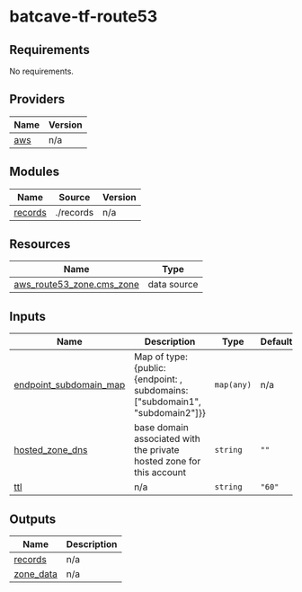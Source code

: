 # batcave-tf-route53

<!-- BEGINNING OF PRE-COMMIT-TERRAFORM DOCS HOOK -->
## Requirements

No requirements.

## Providers

| Name | Version |
|------|---------|
| <a name="provider_aws"></a> [aws](#provider\_aws) | n/a |

## Modules

| Name | Source | Version |
|------|--------|---------|
| <a name="module_records"></a> [records](#module\_records) | ./records | n/a |

## Resources

| Name | Type |
|------|------|
| [aws_route53_zone.cms_zone](https://registry.terraform.io/providers/hashicorp/aws/latest/docs/data-sources/route53_zone) | data source |

## Inputs

| Name | Description | Type | Default | Required |
|------|-------------|------|---------|:--------:|
| <a name="input_endpoint_subdomain_map"></a> [endpoint\_subdomain\_map](#input\_endpoint\_subdomain\_map) | Map of type: {public:{endpoint: <lb-dns>, subdomains: ["subdomain1", "subdomain2"]}} | `map(any)` | n/a | yes |
| <a name="input_hosted_zone_dns"></a> [hosted\_zone\_dns](#input\_hosted\_zone\_dns) | base domain associated with the private hosted zone for this account | `string` | `""` | no |
| <a name="input_ttl"></a> [ttl](#input\_ttl) | n/a | `string` | `"60"` | no |

## Outputs

| Name | Description |
|------|-------------|
| <a name="output_records"></a> [records](#output\_records) | n/a |
| <a name="output_zone_data"></a> [zone\_data](#output\_zone\_data) | n/a |
<!-- END OF PRE-COMMIT-TERRAFORM DOCS HOOK -->

